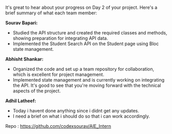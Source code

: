 It's great to hear about your progress on Day 2 of your project. Here's a brief summary of what each team member:

 **Sourav Bapari:**
   - Studied the API structure and created the required classes and methods, showing preparation for integrating API data.
   - Implemented the Student Search API on the Student page using Bloc state management.

 **Abhisht Shankar:**
   - Organized the code and set up a team repository for collaboration, which is excellent for project management.
   - Implemented state management and is currently working on integrating the API. It's good to see that you're moving forward with the technical aspects of the project.

 **Adhil Latheef:**
   - Today i havent done anything since i didnt get any updates.
   - I need a brief on what i should do so that i can work accordingly.


Repo : https://github.com/codexsourav/AIE_Intern

